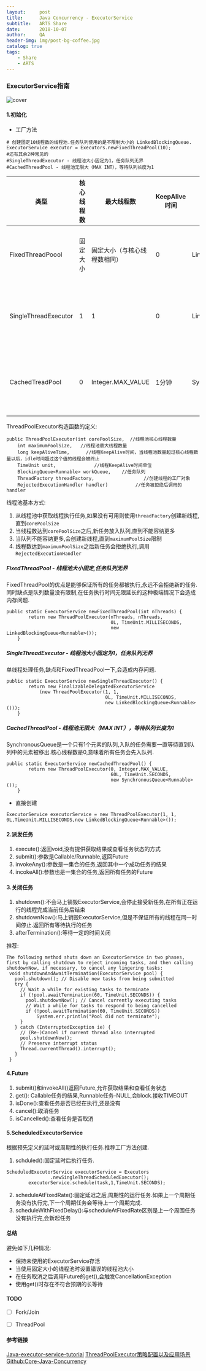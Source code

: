 ```yaml
---
layout:     post
title:      Java Concurrency - ExecutorService
subtitle:   ARTS Share 
date:       2018-10-07
author:     QA
header-img: img/post-bg-coffee.jpg
catalog: true
tags:
    - Share
    - ARTS
---
```


### ExecutorService指南
![cover](https://wangqingan.me/img/post-ExecutorService.png)

#### 1.初始化

* 工厂方法
```
# 创建固定10线程数的线程池.任务队列使用的是不限制大小的 LinkedBlockingQueue.
ExecutorService executor = Executors.newFixedThreadPool(10);
#还有其余2种常见的
#SingleThreadExecutor - 线程池大小固定为1，任务队列无界
#CachedThreadPool - 线程池无限大（MAX INT），等待队列长度为1
```

| 类型 | 核心线程数 |最大线程数  | KeepAlive时间 | 任务队列 | 任务处理策略 |
| --- | --- | --- | --- | --- | --- |
| FixedThreadPoool | 固定大小 | 固定大小（与核心线程数相同） | 0 |  LinkedBlockingQueue| 线程池大小固定,没有可用线程的时候,任务放在队列等待,队列长度无限制,存在内存问题 |
| SingleThreadExecutor | 1 | 1 | 0 | LinkedBlockingQueue | 与FixedThreadPool相同,区别在于线程池大小为1,适用于业务逻辑上只允许一个线程处理的场景 |
| CachedTreadPool |0  |Integer.MAX_VALUE  |1分钟  |SynchronousQueue  | 线程池数量无限大,新任务会直接分配或创建线程执行,任务无限延长的请求很多会导致线程数量无限增长 |

ThreadPoolExecutor构造函数的定义:
```
public ThreadPoolExecutor(int corePoolSize,  //线程池核心线程数量
    int maximumPoolSize,   //线程池最大线程数量
    long keepAliveTime,      //线程KeepAlive时间，当线程池数量超过核心线程数量以后，idle时间超过这个值的线程会被终止
    TimeUnit unit,              //线程KeepAlive时间单位
    BlockingQueue<Runnable> workQueue,    //任务队列
    ThreadFactory threadFactory,                  //创建线程的工厂对象
    RejectedExecutionHandler handler)          //任务被拒绝后调用的handler
```

线程池基本方式:

1. 从线程池中获取线程执行任务,如果没有可用则使用`threadFactory`创建新线程,直到`corePoolSize`
2. 当线程数达到`corePoolSize`之后,新任务放入队列,直到不能容纳更多
3. 当队列不能容纳更多,会创建新线程,直到`maximumPoolSize`限制
4. 线程数达到`maximumPoolSize`之后新任务会拒绝执行,调用`RejectedExecutionHandler`

##### FixedThreadPool - 线程池大小固定,任务队列无界
FixedThreadPool的优点是能够保证所有的任务都被执行,永远不会拒绝新的任务.同时缺点是队列数量没有限制,在任务执行时间无限延长的这种极端情况下会造成内存问题.
```
public static ExecutorService newFixedThreadPool(int nThreads) {
        return new ThreadPoolExecutor(nThreads, nThreads,
                                      0L, TimeUnit.MILLISECONDS,
                                      new LinkedBlockingQueue<Runnable>());
    }
```

##### SingleThreadExecutor - 线程池大小固定为1，任务队列无界
单线程处理任务,缺点和FixedThreadPool一下,会造成内存问题.
```
public static ExecutorService newSingleThreadExecutor() {
        return new FinalizableDelegatedExecutorService
            (new ThreadPoolExecutor(1, 1,
                                    0L, TimeUnit.MILLISECONDS,
                                    new LinkedBlockingQueue<Runnable>()));
    }
```

##### CachedThreadPool - 线程池无限大（MAX INT），等待队列长度为1
SynchronousQueue是一个只有1个元素的队列,入队的任务需要一直等待直到队列中的元素被移出.核心线程数是0,意味着所有任务会先入队列.
```
public static ExecutorService newCachedThreadPool() {
        return new ThreadPoolExecutor(0, Integer.MAX_VALUE,
                                      60L, TimeUnit.SECONDS,
                                      new SynchronousQueue<Runnable>());
    }
```


* 直接创建
```
ExecutorService executorService = new ThreadPoolExecutor(1, 1, 0L,TimeUnit.MILLISECONDS,new LinkedBlockingQueue<Runnable>());
```

#### 2.派发任务

1. execute():返回void,没有提供获取结果或查看任务状态的方式
2. submit():参数是Callable/Runnable,返回Future
3. invokeAny():参数是一集合的任务,返回其中一个成功任务的结果
4. incokeAll():参数也是一集合的任务,返回所有任务的Future

#### 3.关闭任务

1. shutdown():不会马上销毁ExecutorService,会停止接受新任务,在所有正在运行的线程完成当前任务后结束
2. shutdownNow():马上销毁ExecutorService,但是不保证所有的线程在同一时间停止.返回所有等待执行的任务
3. afterTermination():等待一定的时间关闭

推荐:
```
The following method shuts down an ExecutorService in two phases, first by calling shutdown to reject incoming tasks, and then calling shutdownNow, if necessary, to cancel any lingering tasks:
 void shutdownAndAwaitTermination(ExecutorService pool) {
   pool.shutdown(); // Disable new tasks from being submitted
   try {
     // Wait a while for existing tasks to terminate
     if (!pool.awaitTermination(60, TimeUnit.SECONDS)) {
       pool.shutdownNow(); // Cancel currently executing tasks
       // Wait a while for tasks to respond to being cancelled
       if (!pool.awaitTermination(60, TimeUnit.SECONDS))
           System.err.println("Pool did not terminate");
     }
   } catch (InterruptedException ie) {
     // (Re-)Cancel if current thread also interrupted
     pool.shutdownNow();
     // Preserve interrupt status
     Thread.currentThread().interrupt();
   }
 }
```

#### 4.Future

1. submit()和invokeAll()返回Future,允许获取结果和查看任务状态
2. get(): Callable任务的结果,Runnable任务-NULL,会block.接收TIMEOUT
3. isDone():查看任务是否已经在执行,还是没有
4. cancel():取消任务
5. isCancelled():查看任务是否取消

#### 5.ScheduledExecutorService
根据预先定义的延时或周期性的执行任务.推荐工厂方法创建.

1. schduled():固定延时后执行任务.
```
ScheduledExecutorService executorService = Executors
                .newSingleThreadScheduledExecutor();
        executorService.schedule(task,1,TimeUnit.SECONDS);
```
2. scheduleAtFixedRate():固定延迟之后,周期性的运行任务.如果上一个周期任务没有执行完,下一个周期任务会等待上一个周期完成.
3. scheduleWithFixedDelay():与scheduleAtFixedRate区别是上一个周围任务没有执行完,会新起任务

#### 总结
避免如下几种情况:
* 保持未使用的ExecutorService存活
* 当使用固定大小的线程池时设置错误的线程池大小
* 在任务取消之后调用Future的get(),会触发CancellationException
* 使用get()时存在不符合预期的长等待

#### TODO
* [ ] Fork/Join
* [ ] ThreadPool


#### 参考链接
[Java-executor-service-tutorial](https://www.baeldung.com/java-executor-service-tutorial)
[ThreadPoolExecutor策略配置以及应用场景](https://segmentfault.com/a/1190000008394155)
[Github:Core-Java-Concurrency](https://github.com/eugenp/tutorials/tree/master/core-java-concurrency)
